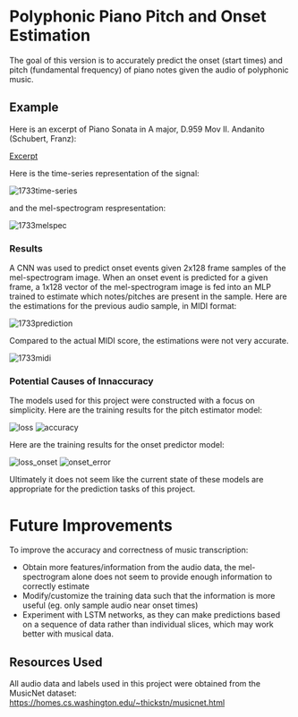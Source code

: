 # Polyphonic Piano Pitch and Onset Estimation #

The goal of this version is to accurately predict the onset (start times) and pitch (fundamental frequency) of piano notes given the audio of polyphonic music.

## Example ##
Here is an excerpt of Piano Sonata in A major, D.959 Mov II. Andanito (Schubert, Franz):

[Excerpt](https://user-images.githubusercontent.com/59456593/131266843-4ac316c4-d420-4e73-b7af-73429de3198b.mp4)

Here is the time-series representation of the signal:

![1733time-series](https://user-images.githubusercontent.com/59456593/131267351-bb2aea85-501a-4bfc-a814-582cfe98410b.png)

and the mel-spectrogram respresentation:

![1733melspec](https://user-images.githubusercontent.com/59456593/131267358-ec94e98b-3a5d-4388-af1a-608684b82f2b.png)

### Results ###
A CNN was used to predict onset events given 2x128 frame samples of the mel-spectrogram image.
When an onset event is predicted for a given frame, a 1x128 vector of the mel-spectrogram image is fed into an MLP trained to estimate which notes/pitches are present in the sample.
Here are the estimations for the previous audio sample, in MIDI format:

![1733prediction](https://user-images.githubusercontent.com/59456593/131267270-218c5370-5d8d-4704-8536-2c4ab3afbd5a.png)

Compared to the actual MIDI score, the estimations were not very accurate. 

![1733midi](https://user-images.githubusercontent.com/59456593/131267363-95e662dc-450a-4ca8-905b-bcc7e4f9a7da.png)

### Potential Causes of Innaccuracy ###
The models used for this project were constructed with a focus on simplicity. 
Here are the training results for the pitch estimator model:

![loss](https://user-images.githubusercontent.com/59456593/131267622-d627df91-0b56-476e-b3c9-bbd9d418988a.png)
![accuracy](https://user-images.githubusercontent.com/59456593/131267628-04ed5dc2-426a-4c54-a114-e3a534ef99f6.png)

Here are the training results for the onset predictor model:

![loss_onset](https://user-images.githubusercontent.com/59456593/131267953-85995d52-bf39-4acc-b9fd-c2a91835f0cd.png)
![onset_error](https://user-images.githubusercontent.com/59456593/131267959-2c297536-0760-4d7d-8337-d3b6e442e493.png)

Ultimately it does not seem like the current state of these models are appropriate for the prediction tasks of this project.

# Future Improvements #
To improve the accuracy and correctness of music transcription:
- Obtain more features/information from the audio data, the mel-spectrogram alone does not seem to provide enough information to correctly estimate
- Modify/customize the training data such that the information is more useful (eg. only sample audio near onset times) 
- Experiment with LSTM networks, as they can make predictions based on a sequence of data rather than individual slices, which may work better with musical data.


## Resources Used ##
All audio data and labels used in this project were obtained from the MusicNet dataset: https://homes.cs.washington.edu/~thickstn/musicnet.html
